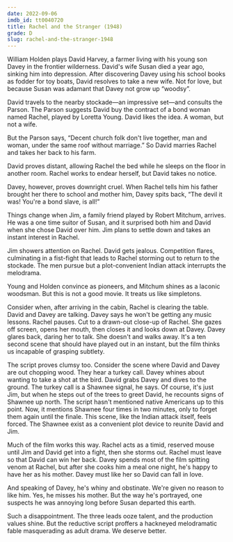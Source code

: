 ```yaml
---
date: 2022-09-06
imdb_id: tt0040720
title: Rachel and the Stranger (1948)
grade: D
slug: rachel-and-the-stranger-1948
---
```


William Holden plays David Harvey, a farmer living with his young son Davey in the frontier wilderness. David's wife Susan died a year ago, sinking him into depression. After discovering Davey using his school books as fodder for toy boats, David resolves to take a new wife. Not for love, but because Susan was adamant that Davey not grow up “woodsy”.

<!-- end -->

David travels to the nearby stockade—an impressive set—and consults the Parson. The Parson suggests David buy the contract of a bond woman named Rachel, played by Loretta Young. David likes the idea. A woman, but not a wife.

But the Parson says, “Decent church folk don't live together, man and woman, under the same roof without marriage.” So David marries Rachel and takes her back to his farm.

David proves distant, allowing Rachel the bed while he sleeps on the floor in another room. Rachel works to endear herself, but David takes no notice.

Davey, however, proves downright cruel. When Rachel tells him his father brought her there to school and mother him, Davey spits back, “The devil it was! You're a bond slave, is all!”

Things change when Jim, a family friend played by Robert Mitchum, arrives. He was a one time suitor of Susan, and it surprised both him and David when she chose David over him. Jim plans to settle down and takes an instant interest in Rachel.

Jim showers attention on Rachel. David gets jealous. Competition flares, culminating in a fist-fight that leads to Rachel storming out to return to the stockade. The men pursue but a plot-convenient Indian attack interrupts the melodrama.

Young and Holden convince as pioneers, and Mitchum shines as a laconic woodsman. But this is not a good movie. It treats us like simpletons.

Consider when, after arriving in the cabin, Rachel is clearing the table. David and Davey are talking. Davey says he won't be getting any music lessons. Rachel pauses. Cut to a drawn-out close-up of Rachel. She gazes off screen, opens her mouth, then closes it and looks down at Davey. Davey glares back, daring her to talk. She doesn't and walks away. It's a ten second scene that should have played out in an instant, but the film thinks us incapable of grasping subtlety.

The script proves clumsy too. Consider the scene where David and Davey are out chopping wood. They hear a turkey call. Davey whines about wanting to take a shot at the bird. David grabs Davey and dives to the ground. The turkey call is a Shawnee signal, he says. Of course, it's just Jim, but when he steps out of the trees to greet David, he recounts signs of Shawnee up north. The script hasn't mentioned native Americans up to this point. Now, it mentions Shawnee four times in two minutes, only to forget them again until the finale. This scene, like the Indian attack itself, feels forced. The Shawnee exist as a convenient plot device to reunite David and Jim.

Much of the film works this way. Rachel acts as a timid, reserved mouse until Jim and David get into a fight, then she storms out. Rachel must leave so that David can win her back. Davey spends most of the film spitting venom at Rachel, but after she cooks him a meal one night, he's happy to have her as his mother. Davey must like her so David can fall in love.

And speaking of Davey, he's whiny and obstinate. We're given no reason to like him. Yes, he misses his mother. But the way he's portrayed, one suspects he was annoying long before Susan departed this earth.

Such a disappointment. The three leads ooze talent, and the production values shine. But the reductive script proffers a hackneyed melodramatic fable masquerading as adult drama. We deserve better.